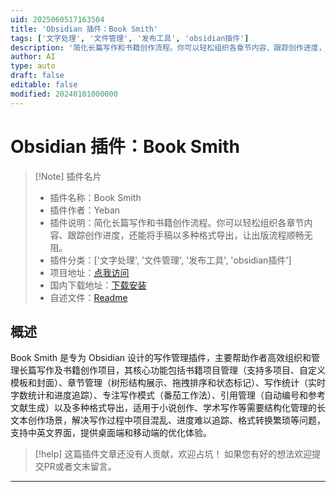 ```yaml
---
uid: 2025060517163504
title: 'Obsidian 插件：Book Smith'
tags: ['文字处理', '文件管理', '发布工具', 'obsidian插件']
description: '简化长篇写作和书籍创作流程。你可以轻松组织各章节内容、跟踪创作进度，还能将手稿以多种格式导出，让出版流程顺畅无阻。'
author: AI
type: auto
draft: false
editable: false
modified: 20240101000000
---
```


# Obsidian 插件：Book Smith

> [!Note] 插件名片
> - 插件名称：Book Smith
> - 插件作者：Yeban
> - 插件说明：简化长篇写作和书籍创作流程。你可以轻松组织各章节内容、跟踪创作进度，还能将手稿以多种格式导出，让出版流程顺畅无阻。
> - 插件分类：['文字处理', '文件管理', '发布工具', 'obsidian插件']
> - 项目地址：[点我访问](https://github.com/Yeban8090/book-smith)
> - 国内下载地址：[下载安装](https://pkmer.cn/products/plugin/pluginMarket/?book-smith)
> - 自述文件：[Readme](https://ghproxy.net/https://raw.githubusercontent.com/Yeban8090/book-smith/main/README.md)



## 概述

Book Smith 是专为 Obsidian 设计的写作管理插件，主要帮助作者高效组织和管理长篇写作及书籍创作项目，其核心功能包括书籍项目管理（支持多项目、自定义模板和封面）、章节管理（树形结构展示、拖拽排序和状态标记）、写作统计（实时字数统计和进度追踪）、专注写作模式（番茄工作法）、引用管理（自动编号和参考文献生成）以及多种格式导出，适用于小说创作、学术写作等需要结构化管理的长文本创作场景，解决写作过程中项目混乱、进度难以追踪、格式转换繁琐等问题，支持中英文界面，提供桌面端和移动端的优化体验。


> [!help] 
> 这篇插件文章还没有人贡献，欢迎占坑！
> 如果您有好的想法欢迎提交PR或者文末留言。
> 

---



